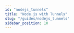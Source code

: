 ```yaml
---
id: "nodejs_tunnels"
title: "Node.js with Tunnels"
slug: "/guides/nodejs_tunnels"
sidebar_position: 10
---
```

